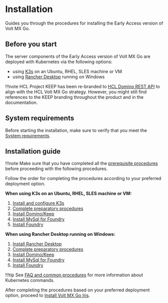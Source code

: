 # Installation

Guides you through the procedures for installing the Early Access version of Volt MX Go.

## Before you start

The server components of the Early Access version of Volt MX Go are deployed with Kubernetes via the following options:

- using [K3s](https://docs.k3s.io) on an Ubuntu, RHEL, SLES machine or VM
- using [Rancher Desktop](https://docs.rancherdesktop.io) running on Windows  

!!!note
    HCL Project KEEP has been re-branded to [HCL Domino REST API](../references/index.md#hcl-domino-rest-api-formerly-known-as-hcl-project-keep) to align with the HCL Volt MX Go strategy. However, you might still find references to the KEEP branding throughout the product and in the documentation.
## System requirements
Before starting the installation, make sure to verify that you meet the [System requirements](sysreq.md).

## Installation guide

!!!note
    Make sure that you have completed all the [prerequisite procedures](prerequisite.md) before proceeding with the following procedures. 

Follow the order for completing the procedures according to your preferred deployment option.

**When using K3s on an Ubuntu, RHEL, SLES machine or VM:**

1. [Install and configure K3s](k3sinstall.md)
2. [Complete preparatory procedures](prereq.md)
3. [Install Domino/Keep](downloadhelmchart.md)
4. [Install MySql for Foundry](installmysqlfoundry.md)
5. [Install Foundry](installfoundry.md)


**When using Rancher Desktop running on Windows:**

1. [Install Rancher Desktop](installrancher.md)
2. [Complete preparatory procedures](prereq.md)
3. [Install Domino/Keep](downloadhelmchart.md)
4. [Install MySql for Foundry](installmysqlfoundry.md)
5. [Install Foundry](installfoundry.md)

!!!tip
    See [FAQ and common procedures](../references/kubecheatsheet.md) for more information about Kubernetes commands.

After completing the procedures based on your preferred deployment option, proceed to [Install Volt MX Go Iris](installiris.md).